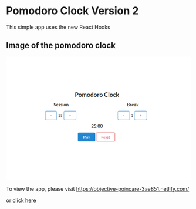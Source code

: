 # Pomodoro Clock Version 2

This simple app uses the new React Hooks

## Image of the pomodoro clock
![pomodoro v2](https://github.com/bradrar/pomodoro-clock-v2/blob/master/public/1.png "this a an insider look of the clock")

To view the app, please visit https://objective-poincare-3ae851.netlify.com/

or [click here](https://objective-poincare-3ae851.netlify.com/)
